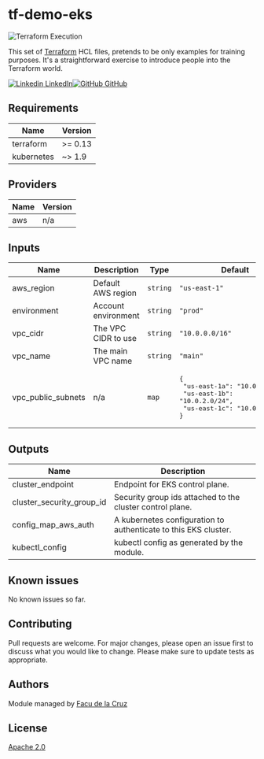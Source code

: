 # tf-demo-eks
![Terraform Execution](https://github.com/fmdlc/tf-demo-eks/workflows/Terraform%20Execution/badge.svg)


This set of [Terraform](https://www.terraform.io/) HCL files, pretends to be only examples for training purposes. It's a straightforward exercise
to introduce people into the Terraform world.

[![Linkedin](https://i.stack.imgur.com/gVE0j.png) LinkedIn](https://www.linkedin.com/in/fmdlc)[![GitHub](https://i.stack.imgur.com/tskMh.png) GitHub](https://github.com/fmdlc)
## Requirements

| Name | Version |
|------|---------|
| terraform | >= 0.13 |
| kubernetes | ~> 1.9 |

## Providers

| Name | Version |
|------|---------|
| aws | n/a |

## Inputs

| Name | Description | Type | Default | Required |
|------|-------------|------|---------|:--------:|
| aws\_region | Default AWS region | `string` | `"us-east-1"` | no |
| environment | Account environment | `string` | `"prod"` | no |
| vpc\_cidr | The VPC CIDR to use | `string` | `"10.0.0.0/16"` | no |
| vpc\_name | The main VPC name | `string` | `"main"` | no |
| vpc\_public\_subnets | n/a | `map` | <pre>{<br>  "us-east-1a": "10.0.1.0/24",<br>  "us-east-1b": "10.0.2.0/24",<br>  "us-east-1c": "10.0.3.0/24"<br>}</pre> | no |

## Outputs

| Name | Description |
|------|-------------|
| cluster\_endpoint | Endpoint for EKS control plane. |
| cluster\_security\_group\_id | Security group ids attached to the cluster control plane. |
| config\_map\_aws\_auth | A kubernetes configuration to authenticate to this EKS cluster. |
| kubectl\_config | kubectl config as generated by the module. |

## Known issues
No known issues so far.

## Contributing
Pull requests are welcome. For major changes, please open an issue first to discuss what you would like to change.
Please make sure to update tests as appropriate.

## Authors
Module managed by [Facu de la Cruz](https://www.linkedin.com/in/fmdlc/)

## License
[Apache 2.0](https://www.apache.org/licenses/LICENSE-2.0)

